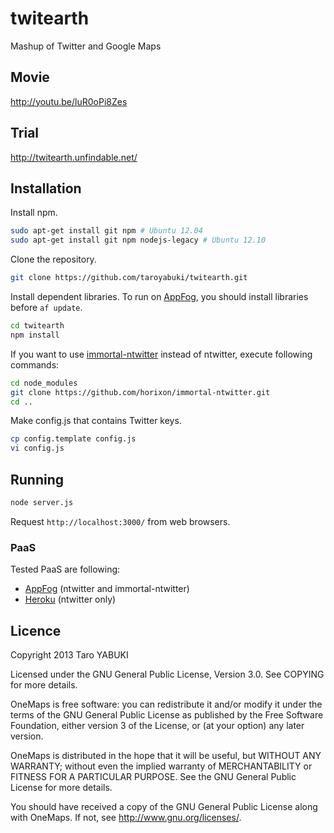 twitearth
=========

Mashup of Twitter and Google Maps

## Movie

http://youtu.be/luR0oPi8Zes

## Trial

http://twitearth.unfindable.net/

## Installation

Install npm.

```bash
sudo apt-get install git npm # Ubuntu 12.04
sudo apt-get install git npm nodejs-legacy # Ubuntu 12.10
```

Clone the repository.

```bash
git clone https://github.com/taroyabuki/twitearth.git
```

Install dependent libraries. To run on [AppFog](https://www.appfog.com/), you should install libraries before `af update`.

```bash
cd twitearth
npm install
```

If you want to use [immortal-ntwitter](https://github.com/horixon/immortal-ntwitter) instead of ntwitter, execute following commands:

```bash
cd node_modules
git clone https://github.com/horixon/immortal-ntwitter.git
cd ..
```

Make config.js that contains Twitter keys.

```bash
cp config.template config.js
vi config.js
```

## Running

```bash
node server.js
```

Request `http://localhost:3000/` from web browsers.

### PaaS

Tested PaaS are following:

- [AppFog](https://www.appfog.com/) (ntwitter and immortal-ntwitter)
- [Heroku](https://www.heroku.com/) (ntwitter only)

## Licence

Copyright 2013 Taro YABUKI

Licensed under the GNU General Public License, Version 3.0.
See COPYING for more details.

OneMaps is free software: you can redistribute it and/or modify
it under the terms of the GNU General Public License as published by
the Free Software Foundation, either version 3 of the License, or
(at your option) any later version.

OneMaps is distributed in the hope that it will be useful,
but WITHOUT ANY WARRANTY; without even the implied warranty of
MERCHANTABILITY or FITNESS FOR A PARTICULAR PURPOSE. See the
GNU General Public License for more details.

You should have received a copy of the GNU General Public License
along with OneMaps. If not, see <http://www.gnu.org/licenses/>.

